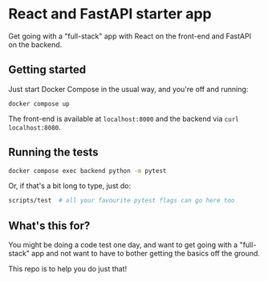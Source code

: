 # React and FastAPI starter app

Get going with a "full-stack" app with React on the front-end and FastAPI on the backend.

## Getting started

Just start Docker Compose in the usual way, and you're off and running:

```
docker compose up
```

The front-end is available at `localhost:8000` and the backend via `curl localhost:8080`.

## Running the tests

```bash
docker compose exec backend python -m pytest
```

Or, if that's a bit long to type, just do:

```bash
scripts/test  # all your favourite pytest flags can go here too
```

## What's this for?

You might be doing a code test one day, and want to get going with a
"full-stack" app and not want to have to bother getting the basics off the
ground.

This repo is to help you do just that!
